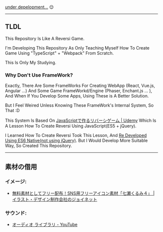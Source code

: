 [under depelopment...](https://reversi-ts-whasse.firebaseapp.com) 😌

---
## TLDL
This Repository Is Like A Reversi Game.

I'm Developing This Repository As Only Teaching Myself How To Create Game Using "TypeScript" + "Webpack" From Scratch.

This Is Only My Studying.

### Why Don't Use FrameWork?
Exactly, There Are Some FrameWorks For Creating WebApp (React, Vue.js, Angular ...) And Some Game FrameWorkd/Engine (Phaser, Enchant.js ... ), And When If You Develop Some Apps, Using These is A Better Solution. 

But I Feel Weired Unless Knowing These FrameWork's Internal System, So That :D

This System Is Based On [JavaScriptで作るリバーシゲーム | Udemy](https://www.udemy.com/course/javascript-reversi/) Which Is A Lesson How To Create Reversi Using JavaScript(ES5 + jQuery).

I Learned How To Create Reversi Took This Lesson, And [Re Developed Using ES6 Native(not using jQuery)](https://github.com/benibana2001/geme_es6).
But I Would Develop More Suitable Way, So Created This Repository.

---

## 素材の借用  
### イメージ:
- [無料素材としてフリー配布！SNS用フリーアイコン素材「七瀬くるみ４」 | イラスト・デザイン制作会社のジョイネット](https://enjoynet.co.jp/free_snsicon/icon_nanasekurumi4/)  

### サウンド: 
- [オーディオ ライブラリ - YouTube](https://www.youtube.com/audiolibrary/music?nv=1)